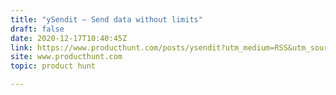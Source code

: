 ```yaml
---
title: "ySendit — Send data without limits"
draft: false
date: 2020-12-17T10:40:45Z
link: https://www.producthunt.com/posts/ysendit?utm_medium=RSS&utm_source=hune
site: www.producthunt.com
topic: product hunt  

---
```

